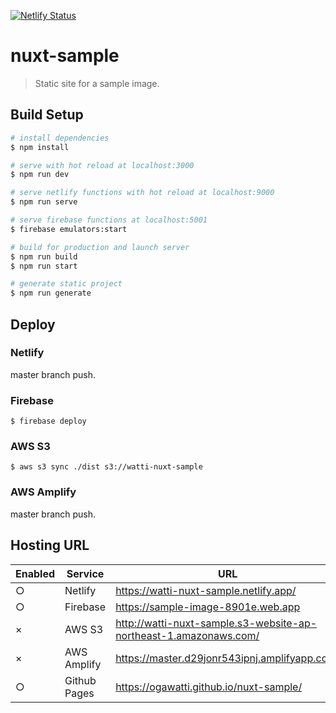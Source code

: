 [![Netlify Status](https://api.netlify.com/api/v1/badges/07403523-d261-41ad-870a-c02a3208aa8a/deploy-status)](https://app.netlify.com/sites/watti-nuxt-sample/deploys)

# nuxt-sample

> Static site for a sample image.

## Build Setup

```bash
# install dependencies
$ npm install

# serve with hot reload at localhost:3000
$ npm run dev

# serve netlify functions with hot reload at localhost:9000
$ npm run serve

# serve firebase functions at localhost:5001
$ firebase emulators:start

# build for production and launch server
$ npm run build
$ npm run start

# generate static project
$ npm run generate
```

## Deploy

### Netlify

master branch push.

### Firebase

```
$ firebase deploy
```

### AWS S3

```
$ aws s3 sync ./dist s3://watti-nuxt-sample
```

### AWS Amplify

master branch push.

## Hosting URL

| Enabled | Service      | URL |
|---------|--------------|-----|
| ○       | Netlify      | https://watti-nuxt-sample.netlify.app/ |
| ○       | Firebase     | https://sample-image-8901e.web.app     |
| ×       | AWS S3       | http://watti-nuxt-sample.s3-website-ap-northeast-1.amazonaws.com/ |
| ×       | AWS Amplify  | https://master.d29jonr543ipnj.amplifyapp.com/ |
| ○       | Github Pages | https://ogawatti.github.io/nuxt-sample/ |

